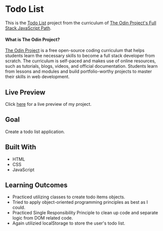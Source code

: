 # Todo List

This is the [Todo List](https://www.theodinproject.com/courses/javascript/lessons/todo-list) project from the curriculum of [The Odin Project's Full Stack JavaScript Path](https://www.theodinproject.com/paths/full-stack-javascript/courses/javascript).

#### What is The Odin Project?

[The Odin Project](https://www.theodinproject.com/about) is a free open-source coding curriculum that helps students learn the necessary skills to become a full stack developer from scratch. The curriculum is self-paced and makes use of online resources, such as tutorials, blogs, videos, and official documentation. Students learn from lessons and modules and build portfolio-worthy projects to master their skills in web development.

## Live Preview

Click [here](https://cineonizer.github.io/todo-list/) for a live preview of my project.

## Goal

Create a todo list application.

## Built With

* HTML
* CSS
* JavaScript

## Learning Outcomes

* Practiced utilizing classes to create todo items objects.
* Tried to apply object-oriented programming principles as best as I could.
* Practiced Single Responsibility Principle to clean up code and separate logic from DOM related code.
* Again utilizied localStorage to store the user's todo list.
